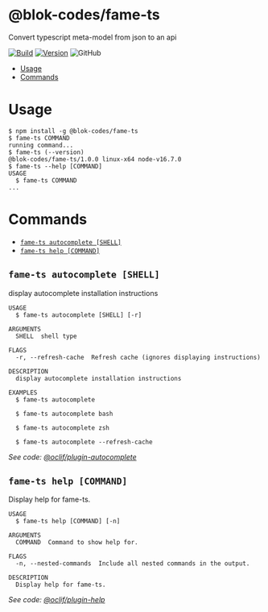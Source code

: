 @blok-codes/fame-ts
=================

Convert typescript meta-model from json to an api

[![Build](https://img.shields.io/github/workflow/status/blok-codes/-blok-codes-fame-ts/main)](https://github.com/blok-codes/-blok-codes-fame-ts)
[![Version](https://img.shields.io/npm/v/-blok-codes-fame-ts.svg)](https://npmjs.org/package/@blok-codes/fame-ts)
![GitHub](https://img.shields.io/github/license/blok-codes/-blok-codes-fame-ts)

<!-- toc -->
* [Usage](#usage)
* [Commands](#commands)
<!-- tocstop -->

# Usage
<!-- usage -->
```sh-session
$ npm install -g @blok-codes/fame-ts
$ fame-ts COMMAND
running command...
$ fame-ts (--version)
@blok-codes/fame-ts/1.0.0 linux-x64 node-v16.7.0
$ fame-ts --help [COMMAND]
USAGE
  $ fame-ts COMMAND
...
```
<!-- usagestop -->

# Commands
<!-- commands -->
* [`fame-ts autocomplete [SHELL]`](#fame-ts-autocomplete-shell)
* [`fame-ts help [COMMAND]`](#fame-ts-help-command)

## `fame-ts autocomplete [SHELL]`

display autocomplete installation instructions

```
USAGE
  $ fame-ts autocomplete [SHELL] [-r]

ARGUMENTS
  SHELL  shell type

FLAGS
  -r, --refresh-cache  Refresh cache (ignores displaying instructions)

DESCRIPTION
  display autocomplete installation instructions

EXAMPLES
  $ fame-ts autocomplete

  $ fame-ts autocomplete bash

  $ fame-ts autocomplete zsh

  $ fame-ts autocomplete --refresh-cache
```

_See code: [@oclif/plugin-autocomplete](https://github.com/oclif/plugin-autocomplete/blob/v1.2.0/src/commands/autocomplete/index.ts)_

## `fame-ts help [COMMAND]`

Display help for fame-ts.

```
USAGE
  $ fame-ts help [COMMAND] [-n]

ARGUMENTS
  COMMAND  Command to show help for.

FLAGS
  -n, --nested-commands  Include all nested commands in the output.

DESCRIPTION
  Display help for fame-ts.
```

_See code: [@oclif/plugin-help](https://github.com/oclif/plugin-help/blob/v5.1.11/src/commands/help.ts)_
<!-- commandsstop -->
